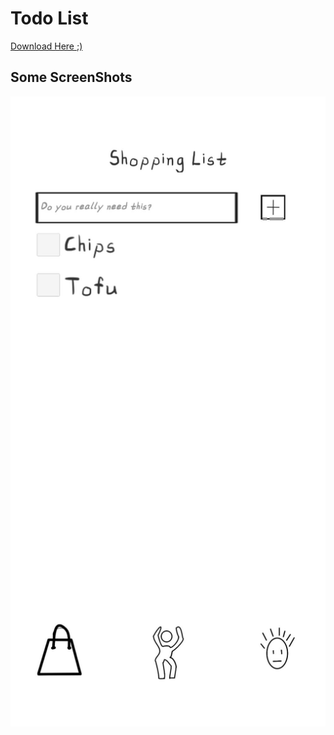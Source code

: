 # Todo List
[Download Here ;)](https://github.com/AmousQiu/Todo-List/blob/master/todotest.apk)
## Some ScreenShots
![Screen Shot](https://github.com/AmousQiu/Todo-List/blob/master/1.jpg)
